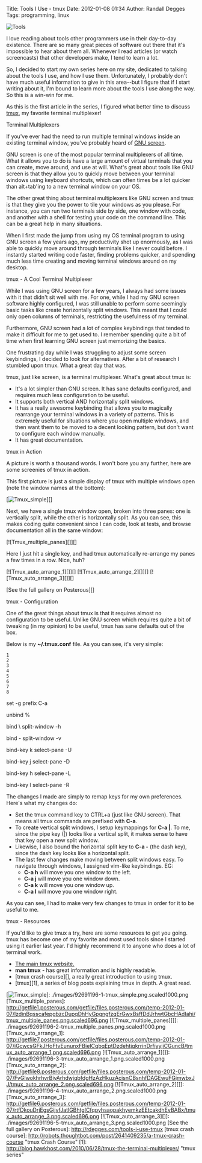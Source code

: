 Title: Tools I Use - tmux
Date: 2012-01-08 01:34
Author: Randall Degges
Tags: programming, linux


![Tools][]

I love reading about tools other programmers use in their day-to-day existence.
There are so many great pieces of software out there that it's impossible to
hear about them all. Whenever I read articles (or watch screencasts) that other
developers make, I tend to learn a lot.

So, I decided to start my own series here on my site, dedicated to talking about
the tools I use, and how I use them. Unfortunately, I probably don't have much
useful information to give in this area--but I figure that if I start writing
about it, I'm bound to learn more about the tools I use along the way. So this
is a win-win for me.

As this is the first article in the series, I figured what better time to
discuss [tmux][], my favorite terminal multiplexer!

Terminal Multiplexers

If you've ever had the need to run multiple terminal windows inside an existing
terminal window, you've probably heard of [GNU screen][].

GNU screen is one of the most popular terminal multiplexers of all time. What it
allows you to do is have a large amount of virtual terminals that you can
create, move around, and use at will. What's great about tools like GNU screen
is that they allow you to quickly move between your terminal windows using
keyboard shortcuts, which can often times be a lot quicker than alt+tab'ing to a
new terminal window on your OS.

The other great thing about terminal multiplexers like GNU screen and tmux is
that they give you the power to tile your windows as you please. For instance,
you can run two terminals side by side, one window with code, and another with a
shell for testing your code on the command line. This can be a great help in
many situations.

When I first made the jump from using my OS terminal program to using GNU screen
a few years ago, my productivity shot up enormously, as I was able to quickly
move around through terminals like I never could before. I instantly started
writing code faster, finding problems quicker, and spending much less time
creating and moving terminal windows around on my desktop.

tmux - A Cool Terminal Multiplexer

While I was using GNU screen for a few years, I always had some issues with it
that didn't sit well with me. For one, while I had my GNU screen software highly
configured, I was still unable to perform some seemingly basic tasks like create
horizontally split windows. This meant that I could only open columns of
terminals, restricting the usefulness of my terminal.

Furthermore, GNU screen had a lot of complex keybindings that tended to make it
difficult for me to get used to. I remember spending quite a bit of time when
first learning GNU screen just memorizing the basics.

One frustrating day while I was struggling to adjust some screen keybindings, I
decided to look for alternatives. After a bit of research I stumbled upon tmux.
What a great day that was.

tmux, just like screen, is a terminal multiplexer. What's great about tmux is:

-   It's a lot simpler than GNU screen. It has sane defaults configured, and
    requires much less configuration to be useful.
-   It supports both vertical AND horizontally split windows.
-   It has a really awesome keybinding that allows you to magically rearrange
    your terminal windows in a variety of patterns. This is extremely useful for
    situations where you open multiple windows, and then want them to be moved
    to a decent looking pattern, but don't want to configure each window
    manually.
-   It has great documentation.

tmux in Action

A picture is worth a thousand words. I won't bore you any further, here are some
screenies of tmux in action.

This first picture is just a simple display of tmux with multiple windows open
(note the window names at the bottom):

[![Tmux\_simple][]][]

Next, we have a single tmux window open, broken into three panes: one is
vertically split, while the other is horizontally split. As you can see, this
makes coding quite convenient since I can code, look at tests, and browse
documentation all in the same window:

[![Tmux\_multiple\_panes][]][]

Here I just hit a single key, and had tmux automatically re-arrange my panes a
few times in a row. Nice, huh?

[![Tmux\_auto\_arrange\_1][]][] [![Tmux\_auto\_arrange\_2][]][]
[![Tmux\_auto\_arrange\_3][]][]

[See the full gallery on Posterous][]

tmux - Configuration

One of the great things about tmux is that it requires almost no configuration
to be useful. Unlike GNU screen which requires quite a bit of tweaking (in my
opinion) to be useful, tmux has sane defaults out of the box.

Below is my **\~/.tmux.conf** file. As you can see, it's very simple:

~~~~ {.line_numbers}
1
2
3
4
5
6
7
8
~~~~

set -g prefix C-a

unbind %

bind \\ split-window -h

bind - split-window -v

bind-key k select-pane -U

bind-key j select-pane -D

bind-key h select-pane -L

bind-key l select-pane -R

The changes I made are simply to remap keys for my own preferences. Here's what
my changes do:

-   Set the tmux command key to CTRL+a (just like GNU screen). That means all
    tmux commands are prefixed with **C-a**.
-   To create vertical split windows, I setup keymappings for **C-a |**. To me,
    since the pipe key (|) looks like a vertical split, it makes sense to have
    that key open a new split window.
-   Likewise, I also bound the horizontal split key to **C-a -** (the dash key),
    since the dash key looks like a horizontal split.
-   The last few changes make moving between split windows easy. To navigate
    through windows, I assigned vim-like keybindings. EG:
    -   **C-a h** will move you one window to the left.
    -   **C-a j** will move you one window down.
    -   **C-a k** will move you one window up.
    -   **C-a l** will move you one window right.

As you can see, I had to make very few changes to tmux in order for it to be
useful to me.

tmux - Resources

If you'd like to give tmux a try, here are some resources to get you going. tmux
has become one of my favorite and most used tools since I started using it
earlier last year. I'd highly recommend it to anyone who does a lot of terminal
work.

-   [The main tmux website.][tmux]
-   **man tmux** - has great information and is highly readable.
-   [tmux crash course][], a really great introduction to using tmux.
-   [tmux][1], a series of blog posts explaining tmux in depth. A great read.

  [Tools]: http://getfile6.posterous.com/getfile/files.posterous.com/temp-2012-01-07/gbzgGJqHAFBqjzikpublGgrBinGvDjmivmgHawFpHlcaosbDcflxaGEysnrj/tools.png.scaled696.png
  [tmux]: http://tmux.sourceforge.net/ "tmux"
  [GNU screen]: http://www.gnu.org/software/screen/ "GNU screen"
  [Tmux\_simple]: http://getfile5.posterous.com/getfile/files.posterous.com/temp-2012-01-07/lumlvaGlvnItAmfsyCCuztAcBsGfqdbImyFndpbrHmnBkpsqokldiBHEJCtf/tmux_simple.png.scaled696.png
  [![Tmux\_simple][]]: ./images/92691196-1-tmux_simple.png.scaled1000.png
  [Tmux\_multiple\_panes]: http://getfile1.posterous.com/getfile/files.posterous.com/temp-2012-01-07/lzdinBqsscafepgbzcDupqDhHyGpgngfzqErGwxBsffDdJrhwtGbcHAdIahi/tmux_multiple_panes.png.scaled696.png
  [![Tmux\_multiple\_panes][]]: ./images/92691196-2-tmux_multiple_panes.png.scaled1000.png
  [Tmux\_auto\_arrange\_1]: http://getfile7.posterous.com/getfile/files.posterous.com/temp-2012-01-07/iGcwcsGFkJHoFtvEununxFBieICqbqEptDzdehtjgkrrinDrfiyyjiCGuncB/tmux_auto_arrange_1.png.scaled696.png
  [![Tmux\_auto\_arrange\_1][]]: ./images/92691196-3-tmux_auto_arrange_1.png.scaled1000.png
  [Tmux\_auto\_arrange\_2]: http://getfile8.posterous.com/getfile/files.posterous.com/temp-2012-01-07/FvGIwokhrhvrBiyArhdwjqbfdgHzAzHkuzAcisnCBsnhfDAGEwuFGjmwbxJJ/tmux_auto_arrange_2.png.scaled696.png
  [![Tmux\_auto\_arrange\_2][]]: ./images/92691196-4-tmux_auto_arrange_2.png.scaled1000.png
  [Tmux\_auto\_arrange\_3]: http://getfile6.posterous.com/getfile/files.posterous.com/temp-2012-01-07/rtfDkouDrjEgsGijvfJatlGBhtgICfqpyhsaopakhyemkzEEtcakdhEvBABx/tmux_auto_arrange_3.png.scaled696.png
  [![Tmux\_auto\_arrange\_3][]]: ./images/92691196-5-tmux_auto_arrange_3.png.scaled1000.png
  [See the full gallery on Posterous]: http://rdegges.com/tools-i-use-tmux
  [tmux crash course]: http://robots.thoughtbot.com/post/2641409235/a-tmux-crash-course
    "tmux Crash Course"
  [1]: http://blog.hawkhost.com/2010/06/28/tmux-the-terminal-multiplexer/
    "tmux series"
